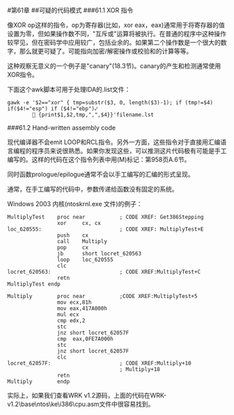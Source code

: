 #第61章 
##可疑的代码模式
###61.1 XOR 指令

像XOR op这样的指令，op为寄存器(比如，xor eax，eax)通常用于将寄存器的值设置为零，但如果操作数不同，"互斥或"运算将被执行。在普通的程序中这种操作较罕见，但在密码学中应用较广，包括业余的。如果第二个操作数是一个很大的数字，那么就更可疑了。可能指向加密/解密操作或校验和的计算等等。

这种观察无意义的一个例子是"canary"(18.3节)。canary的产生和检测通常使用XOR指令。

下面这个awk脚本可用于处理IDA的.list文件：

```
gawk -e '$2=="xor" { tmp=substr($3, 0, length($3)-1); if (tmp!=$4) if($4!="esp") if ($4!="ebp")⤦￼￼￼￼￼￼￼￼􏰀 {print$1,$2,tmp,",",$4}}'filename.lst
```

###61.2 Hand-written assembly code

现代编译器不会emit LOOP和RCL指令。另外一方面，这些指令对于直接用汇编语言编程的程序员来说很熟悉。如果你发现这些，可以推测这片代码极有可能是手工编写的。这样的代码在这个指令列表中用(M)标记：第958页A.6节。

同时函数prologue/epilogue通常不会以手工编写的汇编的形式呈现。

通常，在手工编写的代码中，参数传递给函数没有固定的系统。

Windows 2003 内核(ntoskrnl.exe 文件)的例子：

```
MultiplyTest	proc near			; CODE XREF: Get386Stepping
				xor     cx, cx
loc_620555:							; CODE XREF: MultiplyTest+E
				push 	cx
				call 	Multiply
				pop 	cx
				jb 		short locret_620563
				loop 	loc_620555
				clc
locret_620563:						; CODE XREF:MultiplyTest+C
				retn
MultiplyTest endp

Multiply 		proc near 			;CODE XREF:MultiplyTest+5
				mov ecx,81h
				mov eax,417A000h
				mul ecx
				cmp edx,2
				stc
				jnz short locret_62057F
				cmp  eax,0FE7A000h
				stc
				jnz short locret_62057F
				clc
locret_62057F:						; CODE XREF:Multiply+10
									; Multiply+18
				retn
Multiply		endp
```

实际上，如果我们查看WRK v1.2源码，上面的代码在WRK-v1.2\base\ntos\ke\i386\cpu.asm文件中很容易找到。